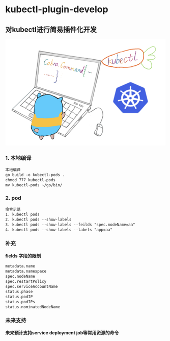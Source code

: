 # kubectl-plugin-develop
## 对kubectl进行简易插件化开发
![](https://github.com/googs1025/kubectl-plugin-develop/blob/main/image/kubectl-ice.png?ram=true)
### 1. 本地编译
```bigquery
本地编译
go build -o kubectl-pods .
chmod 777 kubectl-pods
mv kubectl-pods ~/go/bin/
```

### 2. pod 
```bigquery
命令示范
1. kubectl pods
2. kubectl pods --show-labels
3. kubectl pods --show-labels --feilds "spec.nodeName=aa"
4. kubectl pods --show-labels --labels "app=aa"
```

### 补充
**fields 字段的限制**
```bigquery
metadata.name
metadata.namespace
spec.nodeName
spec.restartPolicy
spec.serviceAccountName
status.phase
status.podIP
status.podIPs
status.nominatedNodeName
```

### 未来支持
**未来预计支持service deployment job等常用资源的命令**
